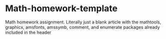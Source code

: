 # Math-homework-template
Math homework assignment. 
Literally just a blank article with the mathtools, graphicx, amsfonts, amssymb, comment, and enumerate packages already included in the header
